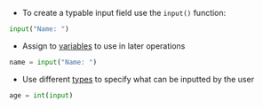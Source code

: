 - To create a typable input field use the `input()` function:
```python
input("Name: ")
```

- Assign to [variables](computer-science/docs/python/variables.md) to use in later operations
```python
name = input("Name: ")
```

- Use different [types](computer-science/docs/python/types.md) to specify what can be inputted by the user
```python
age = int(input)
```
